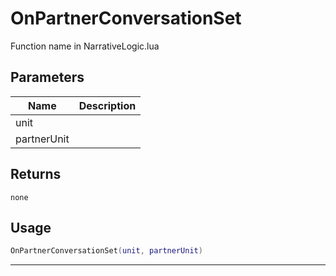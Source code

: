 # OnPartnerConversationSet

Function name in NarrativeLogic.lua

## Parameters

| Name        | Description |
| ----------- | ----------- |
| unit        |             |
| partnerUnit |             |

## Returns

`none`

## Usage

```lua
OnPartnerConversationSet(unit, partnerUnit)
```

---
